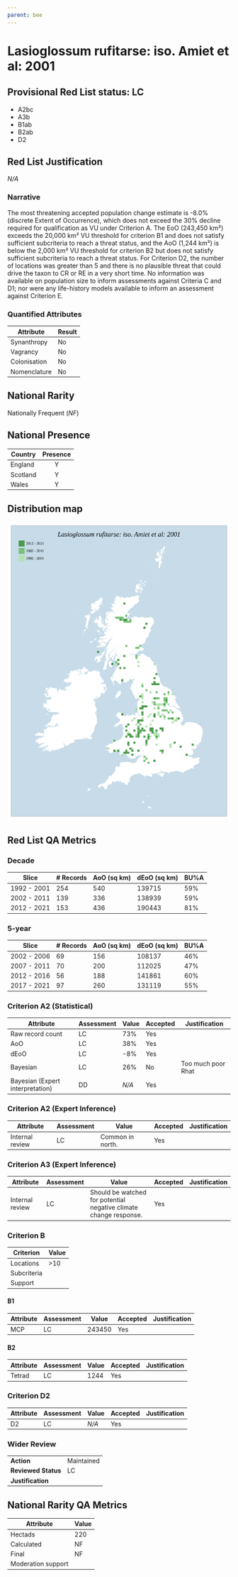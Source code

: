 ```yaml
---
parent: bee
---
```


# Lasioglossum rufitarse: iso. Amiet et al: 2001

## Provisional Red List status: LC
- A2bc
- A3b
- B1ab
- B2ab
- D2

## Red List Justification
*N/A*

### Narrative


The most threatening accepted population change estimate is -8.0% (discrete Extent of Occurrence), which does not exceed the 30% decline required for qualification as VU under Criterion A. The EoO (243,450 km²) exceeds the 20,000 km² VU threshold for criterion B1 and does not satisfy sufficient subcriteria to reach a threat status, and the AoO (1,244 km²) is below the 2,000 km² VU threshold for criterion B2 but does not satisfy sufficient subcriteria to reach a threat status. For Criterion D2, the number of locations was greater than 5 and there is no plausible threat that could drive the taxon to CR or RE in a very short time. No information was available on population size to inform assessments against Criteria C and D1; nor were any life-history models available to inform an assessment against Criterion E.

### Quantified Attributes
|Attribute|Result|
|---|---|
|Synanthropy|No|
|Vagrancy|No|
|Colonisation|No|
|Nomenclature|No|


## National Rarity
Nationally Frequent (*NF*)

## National Presence
|Country|Presence
|---|:-:|
|England|Y|
|Scotland|Y|
|Wales|Y|


## Distribution map
![](../map/126.svg)

## Red List QA Metrics
### Decade
| Slice | # Records | AoO (sq km) | dEoO (sq km) |BU%A |
|---|---|---|---|---|
|1992 - 2001|254|540|139715|59%|
|2002 - 2011|139|336|138939|59%|
|2012 - 2021|153|436|190443|81%|

### 5-year
| Slice | # Records | AoO (sq km) | dEoO (sq km) |BU%A |
|---|---|---|---|---|
|2002 - 2006|69|156|108137|46%|
|2007 - 2011|70|200|112025|47%|
|2012 - 2016|56|188|141861|60%|
|2017 - 2021|97|260|131119|55%|

### Criterion A2 (Statistical)
|Attribute|Assessment|Value|Accepted|Justification
|---|---|---|---|---|
|Raw record count|LC|73%|Yes||
|AoO|LC|38%|Yes||
|dEoO|LC|-8%|Yes||
|Bayesian|LC|26%|No|Too much poor Rhat|
|Bayesian (Expert interpretation)|DD|*N/A*|Yes||

### Criterion A2 (Expert Inference)
|Attribute|Assessment|Value|Accepted|Justification
|---|---|---|---|---|
|Internal review|LC|Common in north. |Yes||

### Criterion A3 (Expert Inference)
|Attribute|Assessment|Value|Accepted|Justification
|---|---|---|---|---|
|Internal review|LC|Should be watched for potential negative climate change response.|Yes||

### Criterion B
|Criterion| Value|
|---|---|
|Locations|>10|
|Subcriteria||
|Support||

#### B1
|Attribute|Assessment|Value|Accepted|Justification
|---|---|---|---|---|
|MCP|LC|243450|Yes||

#### B2
|Attribute|Assessment|Value|Accepted|Justification
|---|---|---|---|---|
|Tetrad|LC|1244|Yes||

### Criterion D2
|Attribute|Assessment|Value|Accepted|Justification
|---|---|---|---|---|
|D2|LC|*N/A*|Yes||

### Wider Review
|  |  |
|---|---|
|**Action**|Maintained|
|**Reviewed Status**|LC|
|**Justification**||

## National Rarity QA Metrics
|Attribute|Value|
|---|---|
|Hectads|220|
|Calculated|NF|
|Final|NF|
|Moderation support||
